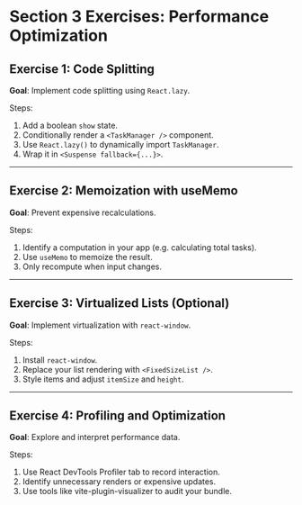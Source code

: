 # Section 3 Exercises: Performance Optimization

## Exercise 1: Code Splitting

**Goal**: Implement code splitting using `React.lazy`.

Steps:
1. Add a boolean `show` state.
2. Conditionally render a `<TaskManager />` component.
3. Use `React.lazy()` to dynamically import `TaskManager`.
4. Wrap it in `<Suspense fallback={...}>`.

---

## Exercise 2: Memoization with useMemo

**Goal**: Prevent expensive recalculations.

Steps:
1. Identify a computation in your app (e.g. calculating total tasks).
2. Use `useMemo` to memoize the result.
3. Only recompute when input changes.

---

## Exercise 3: Virtualized Lists (Optional)

**Goal**: Implement virtualization with `react-window`.

Steps:
1. Install `react-window`.
2. Replace your list rendering with `<FixedSizeList />`.
3. Style items and adjust `itemSize` and `height`.

---

## Exercise 4: Profiling and Optimization

**Goal**: Explore and interpret performance data.

Steps:
1. Use React DevTools Profiler tab to record interaction.
2. Identify unnecessary renders or expensive updates.
3. Use tools like vite-plugin-visualizer to audit your bundle.

